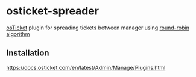 # osticket-spreader
[osTicket](https://osticket.com) plugin for spreading tickets between manager using [round-robin algorithm](https://en.wikipedia.org/wiki/Round-robin_scheduling)

## Installation
https://docs.osticket.com/en/latest/Admin/Manage/Plugins.html
